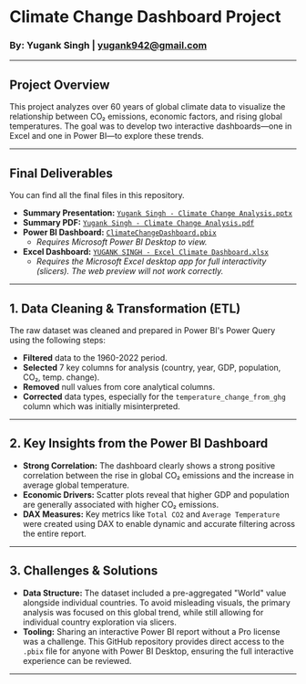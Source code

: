 # Climate Change Dashboard Project

### By: Yugank Singh | yugank942@gmail.com

---

## Project Overview

This project analyzes over 60 years of global climate data to visualize the relationship between CO₂ emissions, economic factors, and rising global temperatures. The goal was to develop two interactive dashboards—one in Excel and one in Power BI—to explore these trends.

---

## Final Deliverables

You can find all the final files in this repository.

* **Summary Presentation:** [`Yugank Singh - Climate Change Analysis.pptx`](./PROJECT%20REPORT/Climate%20Change.pptx)
* **Summary PDF:** [`Yugank Singh - Climate Change Analysis.pdf`](./PROJECT%20REPORT/Climate%20Change.pdf)
* **Power BI Dashboard:** [`ClimateChangeDashboard.pbix`](./POWER%20BI%20DASHBOARD%20FILE/ClimateChangeDashboard.pbix)
    * *Requires Microsoft Power BI Desktop to view.*
* **Excel Dashboard:** [`YUGANK SINGH - Excel Climate Dashboard.xlsx`](./EXCEL%20DASHBOARD/YUGANK%20SINGH-%20Excel%20Climate%20Dashboard.xlsx)
    * *Requires the Microsoft Excel desktop app for full interactivity (slicers). The web preview will not work correctly.*

---

## 1. Data Cleaning & Transformation (ETL)

The raw dataset was cleaned and prepared in Power BI's Power Query using the following steps:
- **Filtered** data to the 1960-2022 period.
- **Selected** 7 key columns for analysis (country, year, GDP, population, CO₂, temp. change).
- **Removed** null values from core analytical columns.
- **Corrected** data types, especially for the `temperature_change_from_ghg` column which was initially misinterpreted.

---

## 2. Key Insights from the Power BI Dashboard

* **Strong Correlation:** The dashboard clearly shows a strong positive correlation between the rise in global CO₂ emissions and the increase in average global temperature.
* **Economic Drivers:** Scatter plots reveal that higher GDP and population are generally associated with higher CO₂ emissions.
* **DAX Measures:** Key metrics like `Total CO2` and `Average Temperature` were created using DAX to enable dynamic and accurate filtering across the entire report.

---

## 3. Challenges & Solutions

* **Data Structure:** The dataset included a pre-aggregated "World" value alongside individual countries. To avoid misleading visuals, the primary analysis was focused on this global trend, while still allowing for individual country exploration via slicers.
* **Tooling:** Sharing an interactive Power BI report without a Pro license was a challenge. This GitHub repository provides direct access to the `.pbix` file for anyone with Power BI Desktop, ensuring the full interactive experience can be reviewed.

---